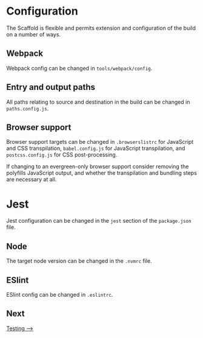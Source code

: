 # Configuration

The Scaffold is flexible and permits extension and configuration of the build on a number of ways.

## Webpack
Webpack config can be changed in `tools/webpack/config`.

## Entry and output paths
All paths relating to source and destination in the build can be changed in `paths.config.js`.

## Browser support
Browser support targets can be changed in `.browserslistrc` for JavaScript and CSS transpilation,  `babel.config.js` for JavaScript transpilation, and `postcss.config.js` for CSS post-processing.

If changing to an evergreen-only browser support consider removing the polyfills JavaScript output, and whether the transpilation and bundling steps are necessary at all.

# Jest
Jest configuration can be changed in the `jest` section of the `package.json` file.

## Node
The target node version can be changed in the `.nvmrc` file.

## ESlint
ESlint config can be changed in `.eslintrc`.


## Next
[Testing ⟶](../testing/index.md)